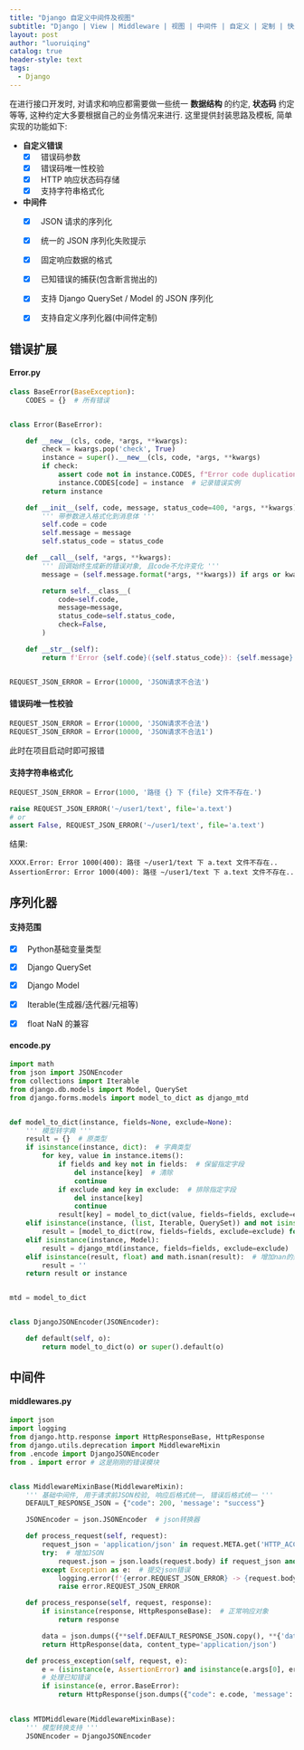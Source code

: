 ```yaml
---
title: "Django 自定义中间件及视图"
subtitle: "Django | View | Middleware | 视图 | 中间件 | 自定义 | 定制 | 快速开发"
layout: post
author: "luoruiqing"
catalog: true
header-style: text
tags:
  - Django
---
```





在进行接口开发时, 对请求和响应都需要做一些统一 **数据结构** 的约定, **状态码** 约定等等, 这种约定大多要根据自己的业务情况来进行. 这里提供封装思路及模板, 简单实现的功能如下:

- **自定义错误**
    + [x] &nbsp;&nbsp;错误码参数
    + [x] &nbsp;&nbsp;错误码唯一性校验
    + [x] &nbsp;&nbsp;HTTP 响应状态码存储
    + [x] &nbsp;&nbsp;支持字符串格式化
- **中间件**
    + [x] &nbsp;&nbsp;JSON 请求的序列化
    + [x] &nbsp;&nbsp;统一的 JSON 序列化失败提示
    + [x] &nbsp;&nbsp;固定响应数据的格式 
    + [x] &nbsp;&nbsp;已知错误的捕获(包含断言抛出的)
    + [x] &nbsp;&nbsp;支持 Django QuerySet / Model 的 JSON 序列化
    + [x] &nbsp;&nbsp;支持自定义序列化器(中间件定制)


## 错误扩展

#### Error.py

```py
class BaseError(BaseException):
    CODES = {}  # 所有错误


class Error(BaseError):

    def __new__(cls, code, *args, **kwargs):
        check = kwargs.pop('check', True)
        instance = super().__new__(cls, code, *args, **kwargs)
        if check:
            assert code not in instance.CODES, f"Error code duplication: {code}."
            instance.CODES[code] = instance  # 记录错误实例
        return instance

    def __init__(self, code, message, status_code=400, *args, **kwargs):
        ''' 带参数进入格式化到消息体 '''
        self.code = code
        self.message = message
        self.status_code = status_code

    def __call__(self, *args, **kwargs):
        ''' 回调始终生成新的错误对象, 且code不允许变化 '''
        message = (self.message.format(*args, **kwargs)) if args or kwargs else self.message

        return self.__class__(
            code=self.code,
            message=message,
            status_code=self.status_code,
            check=False,
        )

    def __str__(self):
        return f'Error {self.code}({self.status_code}): {self.message}.'


REQUEST_JSON_ERROR = Error(10000, 'JSON请求不合法')

```

#### 错误码唯一性校验

```py
REQUEST_JSON_ERROR = Error(10000, 'JSON请求不合法')
REQUEST_JSON_ERROR = Error(10000, 'JSON请求不合法1')
```

此时在项目启动时即可报错

#### 支持字符串格式化

```py
REQUEST_JSON_ERROR = Error(1000, '路径 {} 下 {file} 文件不存在.')

raise REQUEST_JSON_ERROR('~/user1/text', file='a.text')
# or
assert False, REQUEST_JSON_ERROR('~/user1/text', file='a.text')
```

结果:

```log
XXXX.Error: Error 1000(400): 路径 ~/user1/text 下 a.text 文件不存在..
AssertionError: Error 1000(400): 路径 ~/user1/text 下 a.text 文件不存在..
```

## 序列化器


#### 支持范围
+ [x] &nbsp;&nbsp;Python基础变量类型
+ [x] &nbsp;&nbsp;Django QuerySet
+ [x] &nbsp;&nbsp;Django Model
+ [x] &nbsp;&nbsp;Iterable(生成器/迭代器/元祖等)
+ [x] &nbsp;&nbsp;float NaN 的兼容


#### encode.py

```py
import math
from json import JSONEncoder
from collections import Iterable
from django.db.models import Model, QuerySet
from django.forms.models import model_to_dict as django_mtd


def model_to_dict(instance, fields=None, exclude=None):
    ''' 模型转字典 '''
    result = {}  # 原类型
    if isinstance(instance, dict):  # 字典类型
        for key, value in instance.items():
            if fields and key not in fields:  # 保留指定字段
                del instance[key]  # 清除
                continue
            if exclude and key in exclude:  # 排除指定字段
                del instance[key]
                continue
            result[key] = model_to_dict(value, fields=fields, exclude=exclude)  # 回调更新
    elif isinstance(instance, (list, Iterable, QuerySet)) and not isinstance(instance, str):  # 除字符类型的任何可迭代对象包含生成器
        result = [model_to_dict(row, fields=fields, exclude=exclude) for row in instance]  # 回调更新
    elif isinstance(instance, Model):
        result = django_mtd(instance, fields=fields, exclude=exclude)
    elif isinstance(result, float) and math.isnan(result):  # 增加nan的兼容逻辑
        result = ''
    return result or instance


mtd = model_to_dict


class DjangoJSONEncoder(JSONEncoder):

    def default(self, o):
        return model_to_dict(o) or super().default(o)

```


## 中间件


#### middlewares.py

```py
import json
import logging
from django.http.response import HttpResponseBase, HttpResponse
from django.utils.deprecation import MiddlewareMixin
from .encode import DjangoJSONEncoder
from . import error # 这是刚刚的错误模块


class MiddlewareMixinBase(MiddlewareMixin):
    ''' 基础中间件, 用于请求前JSON校验, 响应后格式统一, 错误后格式统一 '''
    DEFAULT_RESPONSE_JSON = {"code": 200, 'message': "success"}

    JSONEncoder = json.JSONEncoder  # json转换器

    def process_request(self, request):
        request_json = 'application/json' in request.META.get('HTTP_ACCEPT', '')
        try:  # 增加JSON
            request.json = json.loads(request.body) if request_json and request.body else {}
        except Exception as e:  # 提交json错误
            logging.error(f'{error.REQUEST_JSON_ERROR} -> {request.body}')
            raise error.REQUEST_JSON_ERROR

    def process_response(self, request, response):
        if isinstance(response, HttpResponseBase):  # 正常响应对象
            return response

        data = json.dumps({**self.DEFAULT_RESPONSE_JSON.copy(), **{'data': response}}, cls=self.JSONEncoder)
        return HttpResponse(data, content_type='application/json')

    def process_exception(self, request, e):
        e = (isinstance(e, AssertionError) and isinstance(e.args[0], error.BaseError) and e.args[0]) or e
        # 处理已知错误
        if isinstance(e, error.BaseError):
            return HttpResponse(json.dumps({"code": e.code, 'message': e.message}), status=e.status_code, content_type='application/json')
        

class MTDMiddleware(MiddlewareMixinBase):
    ''' 模型转换支持 '''
    JSONEncoder = DjangoJSONEncoder

```



